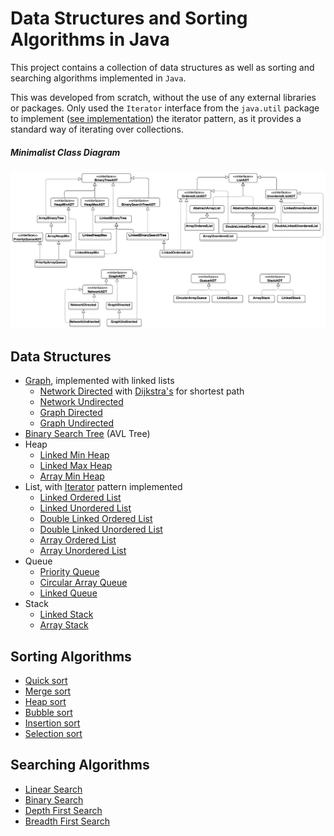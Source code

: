 # Data Structures and Sorting Algorithms in Java

This project contains a collection of data structures as well as sorting and searching algorithms implemented in `Java`.

This was developed from scratch, without the use of any external libraries or packages. Only used the `Iterator` interface from the `java.util` package to implement ([see implementation](/src/main/java/com/example/arrayList/AbstractArrayList.java#L168-L214)) the iterator pattern, as it provides a standard way of iterating over collections. 

##### Minimalist Class Diagram

![Minimalist Class Diagram](class-diagram.png "Minimalist Class Diagram")

## Data Structures

- [Graph](/src/main/java/com/example/graph), implemented with linked lists
    - [Network Directed](/src/main/java/com/example/graph/NetworkDirected.java) with  [Dijkstra's](/src/main/java/com/example/graph/NetworkDirected.java#L206-L261) for shortest path
    - [Network Undirected](/src/main/java/com/example/graph/NetworkUndirected.java)
    - [Graph Directed](/src/main/java/com/example/graph/GraphDirected.java)
    - [Graph Undirected](/src/main/java/com/example/graph/GraphUndirected.java)
- [Binary Search Tree](/src/main/java/com/example/binaryTree/LinkedBinarySearchTree.java) (AVL Tree)
- Heap
    - [Linked Min Heap](/src/main/java/com/example/binaryTree/LinkedHeapMin.java)
    - [Linked Max Heap](/src/main/java/com/example/binaryTree/LinkedHeapMax.java)
    - [Array Min Heap](/src/main/java/com/example/arrayBinaryTree/ArrayHeapMin.java)
- List, with [Iterator](/src/main/java/com/example/list/LinkedUnorderedList.java#L250-L289) pattern implemented
    - [Linked Ordered List](/src/main/java/com/example/list/LinkedOrderedList.java)
    - [Linked Unordered List](/src/main/java/com/example/list/LinkedUnorderedList.java)
    - [Double Linked Ordered List](/src/main/java/com/example/doubleLinkedList/DoubleLinkedOrderedList.java)
    - [Double Linked Unordered List](/src/main/java/com/example/doubleLinkedList/DoubleLinkedUnorderedList.java)
    - [Array Ordered List](/src/main/java/com/example/arrayList/ArrayOrderedList.java)
    - [Array Unordered List](/src/main/java/com/example/arrayList/ArrayUnorderedList.java)
- Queue
    - [Priority Queue](/src/main/java/com/example/arrayBinaryTree/PriorityArrayQueue.java)
    - [Circular Array Queue](/src/main/java/com/example/arrayQueue/CircularArrayQueue.java)
    - [Linked Queue](/src/main/java/com/example/queue/LinkedQueue.java)
- Stack
    - [Linked Stack](/src/main/java/com/example/stack/LinkedStack.java)
    - [Array Stack](/src/main/java/com/example/arrayStack/ArrayStack.java)

## Sorting Algorithms

- [Quick sort](/src/main/java/com/example/sortingAndSearching/Sorting.java#L70-L125)
- [Merge sort](/src/main/java/com/example/sortingAndSearching/Sorting.java#L127-L182)
- [Heap sort](/src/main/java/com/example/sortingAndSearching/Sorting.java#L184-L232)
- [Bubble sort](/src/main/java/com/example/sortingAndSearching/Sorting.java#L49-L68)
- [Insertion sort](/src/main/java/com/example/sortingAndSearching/Sorting.java#L30-L47)
- [Selection sort](/src/main/java/com/example/sortingAndSearching/Sorting.java#L8-L28)

## Searching Algorithms

- [Linear Search](/src/main/java/com/example/sortingAndSearching/Searching.java#L6-L20)
- [Binary Search](/src/main/java/com/example/sortingAndSearching/Searching.java#L22-L59)
- [Depth First Search](/src/main/java/com/example/graph/NetworkDirected.java#L157-L193)
- [Breadth First Search](/src/main/java/com/example/graph/NetworkDirected.java#L288-L317)


